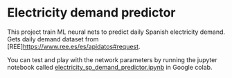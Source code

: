# Electricity demand predictor 

This project train ML neural nets to predict daily Spanish electricity demand.
Gets daily demand dataset from [REE]https://www.ree.es/es/apidatos#request.

You can test and play with the network parameters by running the jupyter notebook called [electricity_sp_demand_predictor.ipynb](electricity_sp_demand_predictor.ipynb) in Google colab.

